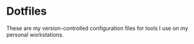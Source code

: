 # Dotfiles

These are my version-controlled configuration files for tools I use on my personal workstations.
